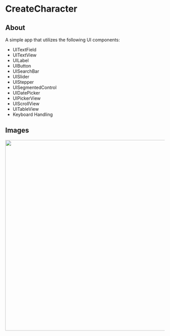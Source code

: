 # CreateCharacter

## About
A simple app that utilizes the following UI components:
- UITextField
- UITextView
- UILabel
- UIButton
- UISearchBar
- UISlider
- UIStepper
- UISegmentedControl
- UIDatePicker
- UIPickerView
- UIScrollView
- UITableView
- Keyboard Handling

## Images

<p align="center">
  <img src="https://github.com/colintmurphy/CreateCharacter/blob/main/images/ezgif.com-gif-maker%20(2).gif" height="600" />
</p>
